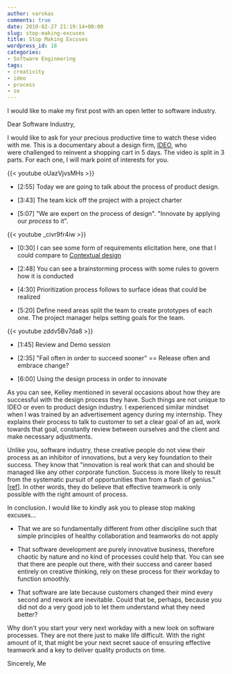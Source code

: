 ```yaml
---
author: varokas
comments: true
date: 2010-02-27 21:19:14+00:00
slug: stop-making-excuses
title: Stop Making Excuses
wordpress_id: 18
categories:
- Software Engineering
tags:
- creativity
- ideo
- process
- se
---
```


I would like to make my first post with an open letter to software industry.

Dear Software Industry,

I would like to ask for your precious productive time to watch these video with me. This is a documentary about a design firm, [IDEO](http://www.ideo.com/), who were challenged to reinvent a shopping cart in 5 days. The video is split in 3 parts. For each one, I will mark point of interests for you.

{{< youtube oUazVjvsMHs >}}



	
  * [2:55] Today we are going to talk about the process of product design.

	
  * [3:43] The team kick off the project with a project charter

	
  * [5:07] "We are expert on the process of design". "Innovate by applying our _process_ to it".


{{< youtube _civr9fr4iw >}}

	
  * [0:30] I can see some form of requirements elicitation here, one that I could compare to [Contextual design](http://en.wikipedia.org/wiki/Contextual_design)

	
  * [2:48] You can see a brainstorming process with some rules to govern how it is conducted

	
  * [4:30] Prioritization process follows to surface ideas that could be realized

	
  * [5:20] Define need areas split the team to create prototypes of each one. The project manager helps setting goals for the team.


{{< youtube zddv5Bv7da8 >}}

	
  * [1:45] Review and Demo session

	
  * [2:35] "Fail often in order to succeed sooner" == Release often and embrace change?

	
  * [6:00] Using the design process in order to innovate


As you can see, Kelley mentioned in several occasions about how they are successful with the design process they have. Such things are not unique to IDEO or even to product design industry. I experienced similar mindset when I was trained by an advertisement agency during my internship. They explains their process to talk to customer to set a clear goal of an ad, work towards that goal, constantly review between ourselves and the client and make necessary adjustments.

Unlike you, software industry, these creative people do not view their process as an inhibitor of innovations, but a very key foundation to their success. They know that "innovation is real work that can and should be managed like any other corporate function. Success is more likely to result from the systematic pursuit of opportunities than from a flash of genius." [[ref](http://www.ncbi.nlm.nih.gov/pubmed/12195923)]. In other words, they do believe that effective teamwork is only possible with the right amount of process.

In conclusion. I would like to kindly ask you to please stop making excuses...



	
  * That we are so fundamentally different from other discipline such that simple principles of healthy collaboration and teamworks do not apply

	
  * That software development are purely innovative business, therefore chaotic by nature and no kind of processes could help that. You can see that there are people out there, with their success and career based entirely on creative thinking, rely on these process for their workday to function smoothly.

	
  * That software are late because customers changed their mind every second and rework are inevitable. Could that be, perhaps, because you did not do a very good job to let them understand what they need better?


Why don't you start your very next workday with a new look on software processes. They are not there just to make life difficult. With the right amount of it, that might be your next secret sauce of ensuring effective teamwork and a key to deliver quality products on time.

Sincerely,
Me
